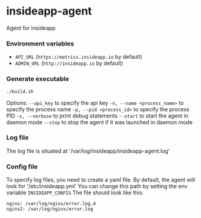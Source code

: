 # insideapp-agent
Agent for insideapp

### Environment variables
* `API_URL` (`https://metrics.insideapp.io` by default)
* `ADMIN_URL` (`http://insideapp.io` by default)

### Generate executable

`./build.sh`

Options:
`--api_key` to specify the api key
`-n, --name <process_name>` to specify the process name
`-p, --pid <process_id>` to specify the process PID
`-v, --verbose` to print debug statements
`--start` to start the agent in daemon mode
`--stop` to stop the agent if it was launched in daemon mode

### Log file
The log file is situated at '/var/log/insideapp/insideapp-agent.log'

### Config file
To specify log files, you need to create a yaml file.
By default, the agent will look for '/etc/insideapp.yml'
You can change this path by setting the env variable `INSIDEAPP_CONFIG`
The file should look like this:

```
nginx: /var/log/nginx/error.log.4
nginx2: /var/log/nginx/error.log
```
